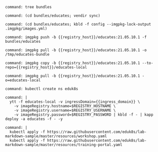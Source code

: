 ```terminal:execute
command: tree bundles
```

```terminal:execute
command: (cd bundles/educates; vendir sync)
```

```terminal:execute
command: (cd bundles/educates; kbld -f config --imgpkg-lock-output .imgpkg/images.yml)
```

```terminal:execute
command: imgpkg push -b {{registry_host}}/educates:21.05.10.1 -f bundles/educates
```

```terminal:execute
command: imgpkg pull -b {{registry_host}}/educates:21.05.10.1 -o /tmp/educates-bundle
```

```terminal:execute
command: imgpkg copy -b {{registry_host}}/educates:21.05.10.1 --to-repo={{registry_host}}/educates-local
```

```terminal:execute
command: imgpkg pull -b {{registry_host}}/educates:21.05.10.1 -o=educates-local
```

```terminal:execute
command: kubectl create ns eduk8s
```

```terminal:execute
command: |
  ytt -f educates-local -v ingressDomain={{ingress_domain}} \
    -v imageRegistry.hostname=$REGISTRY_HOSTNAME \
    -v imageRegistry.username=$REGISTRY_USERNAME \
    -v imageRegistry.password=$REGISTRY_PASSWORD | kbld -f - | kapp deploy -a educates -f - -y
```

```terminal:execute
command: |
  kubectl apply -f https://raw.githubusercontent.com/eduk8s/lab-markdown-sample/master/resources/workshop.yaml
  kubectl apply -f https://raw.githubusercontent.com/eduk8s/lab-markdown-sample/master/resources/training-portal.yaml
```

